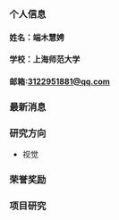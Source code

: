 ### 个人信息
#### 姓名：端木慧娉
#### 学校：上海师范大学
#### 邮箱:3122951881@qq.com

### 最新消息

### 研究方向
- 视觉

### 荣誉奖励

### 项目研究
